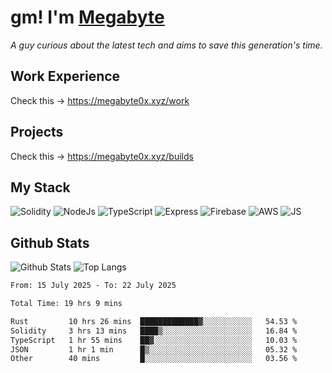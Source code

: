 # gm! I'm [Megabyte](https://megabyte0x.xyz/)

*A guy curious about the latest tech and aims to save this generation's time.*

## Work Experience

Check this -> https://megabyte0x.xyz/work

## Projects

Check this -> https://megabyte0x.xyz/builds

## My Stack

![Solidity](https://img.shields.io/badge/solidity-grey?style=for-the-badge&logo=solidity&logoColor=Green)
![NodeJs](https://img.shields.io/badge/NODE_JS-grey?style=for-the-badge&logo=nodedotjs&logoColor=Green)
![TypeScript](https://img.shields.io/badge/TS-grey?style=for-the-badge&logo=typescript&logoColor=Green)
![Express](https://img.shields.io/badge/EXPRESS-grey?style=for-the-badge&logo=EXPRESS&logoColor=Green)
![Firebase](https://img.shields.io/badge/EXPRESS-grey?style=for-the-badge&logo=EXPRESS&logoColor=Green)
![AWS](https://img.shields.io/badge/AWS-grey?style=for-the-badge&logo=amazonaws&logoColor=Yellow)
![JS](https://img.shields.io/badge/JS-grey?style=for-the-badge&logo=javascript&logoColor=Green)

## Github Stats

![Github Stats](https://github-readme-stats.vercel.app/api?username=megabyte0x&show_icons=true&theme=dark&hide_border=true&bg_color=0D1117) ![Top Langs](https://github-readme-stats.vercel.app/api/top-langs/?username=megabyte0x&layout=compact&theme=dark)

<!--START_SECTION:waka-->

```txt
From: 15 July 2025 - To: 22 July 2025

Total Time: 19 hrs 9 mins

Rust         10 hrs 26 mins  █████████████▓░░░░░░░░░░░   54.53 %
Solidity     3 hrs 13 mins   ████▒░░░░░░░░░░░░░░░░░░░░   16.84 %
TypeScript   1 hr 55 mins    ██▓░░░░░░░░░░░░░░░░░░░░░░   10.03 %
JSON         1 hr 1 min      █▒░░░░░░░░░░░░░░░░░░░░░░░   05.32 %
Other        40 mins         █░░░░░░░░░░░░░░░░░░░░░░░░   03.56 %
```

<!--END_SECTION:waka-->


